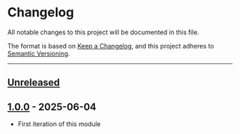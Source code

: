# Changelog

All notable changes to this project will be documented in this file.

The format is based on [Keep a Changelog](https://keepachangelog.com/en/1.0.0/),
and this project adheres to [Semantic Versioning](https://semver.org/spec/v2.0.0.html).

* * *

## [Unreleased]

## [1.0.0] - 2025-06-04

- First iteration of this module

[Unreleased]: https://github.com/cfjedimaster/bx-rss/compare/v1.0.0...HEAD

[1.0.0]: https://github.com/cfjedimaster/bx-rss/compare/6fd4b2c8bc66e344bfc6d4a2ba00e6ac67adbd6a...v1.0.0
